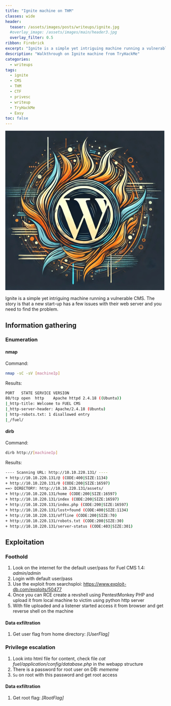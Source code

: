 ```yaml
---
title: "Ignite machine on THM"
classes: wide
header:  
  teaser: /assets/images/posts/writeups/ignite.jpg
  #overlay_image: /assets/images/main/header3.jpg
  overlay_filter: 0.5
ribbon: Firebrick
excerpt: "Ignite is a simple yet intriguing machine running a vulnerable CMS. The story is that a new start-up has a few issues with their web server and you need to find the problem."
description: "Walkthrough on Ignite machine from TryHackMe"
categories:
  - writeups
tags:
  - ignite
  - CMS
  - THM
  - CTF
  - privesc
  - writeup
  - TryHackMe
  - Easy
toc: false
---
```


<img src="/assets/images/posts/writeups/ignite.jpg" alt="Ignite" width="500" class="align-center">

Ignite is a simple yet intriguing machine running a vulnerable CMS. The story is that a new start-up has a few issues with their web server and you need to find the problem.

## Information gathering

### Enumeration

#### nmap

Command:
```sh
nmap -sC -sV [machineIp]
```

Results:
```sh
PORT   STATE SERVICE VERSION
80/tcp open  http    Apache httpd 2.4.18 ((Ubuntu))
|_http-title: Welcome to FUEL CMS
|_http-server-header: Apache/2.4.18 (Ubuntu)
| http-robots.txt: 1 disallowed entry 
|_/fuel/
```
#### dirb

Command:
```sh
dirb http://[machineIp]
```

Results:
```sh
---- Scanning URL: http://10.10.220.131/ ----
+ http://10.10.220.131/@ (CODE:400|SIZE:1134)
+ http://10.10.220.131/0 (CODE:200|SIZE:16597)
==> DIRECTORY: http://10.10.220.131/assets/
+ http://10.10.220.131/home (CODE:200|SIZE:16597)
+ http://10.10.220.131/index (CODE:200|SIZE:16597)
+ http://10.10.220.131/index.php (CODE:200|SIZE:16597)
+ http://10.10.220.131/lost+found (CODE:400|SIZE:1134)
+ http://10.10.220.131/offline (CODE:200|SIZE:70)
+ http://10.10.220.131/robots.txt (CODE:200|SIZE:30)
+ http://10.10.220.131/server-status (CODE:403|SIZE:301) 
```

## Exploitation

### Foothold
1. Look on the internet for the default user/pass for Fuel CMS 1.4: *admin/admin*
2. Login with default user/pass
3. Use the exploit from searchsploi: https://www.exploit-db.com/exploits/50477
4. Once you can RCE create a revshell using PentestMonkey PHP and upload it from local machine to victim using python http server
5. With file uploaded and a listener started access it from browser and get reverse shell on the machine

#### Data exfiltration
1. Get user flag from home directory: *[UserFlag]*

### Privilege escalation
1. Look into html file for content, check file *cat fuel/application/config/database.php* in the webapp structure
2. There is a password for root user on DB: *mememe*
3. `Su` on root with this password and get root access

#### Data exfiltration
1. Get root flag: *[RootFlag]*